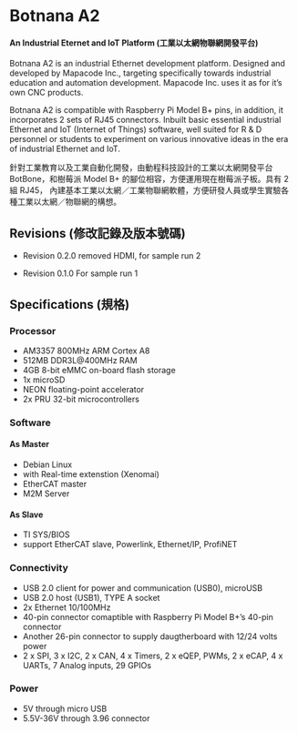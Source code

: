 # Botnana A2

#### An Industrial Eternet and IoT Platform (工業以太網物聯網開發平台)

Botnana A2 is an industrial Ethernet development platform. Designed and developed by Mapacode Inc., targeting specifically towards industrial education and automation development. Mapacode Inc. uses it as for it’s own CNC products.

Botnana A2 is compatible with Raspberry Pi Model B+ pins, in addition, it incorporates 2 sets of RJ45 connectors. Inbuilt basic essential industrial Ethernet and IoT (Internet of Things) software, well suited for R & D personnel or students to experiment on various innovative ideas in the era of industrial Ethernet and IoT.

針對工業教育以及工業自動化開發，由動程科技設計的工業以太網開發平台 BotBone，和樹莓派 Model B+ 的腳位相容，方便運用現在樹莓派子板。具有 2 組 RJ45， 內建基本工業以太網／工業物聯網軟體，方便研發人員或學生實驗各種工業以太網／物聯網的構想。

## Revisions (修改記錄及版本號碼)
* Revision 0.2.0
removed HDMI, for sample run 2

* Revision 0.1.0
    For sample run 1

## Specifications (規格)
### Processor
* AM3357 800MHz ARM Cortex A8
* 512MB DDR3L@400MHz RAM
* 4GB 8-bit eMMC on-board flash storage
* 1x microSD
* NEON floating-point accelerator
* 2x PRU 32-bit microcontrollers

### Software

#### As Master
* Debian Linux
* with Real-time extenstion (Xenomai)
* EtherCAT master
* M2M Server

#### As Slave
* TI SYS/BIOS
* support EtherCAT slave, Powerlink, Ethernet/IP, ProfiNET

### Connectivity
* USB 2.0 client for power and communication (USB0), microUSB
* USB 2.0 host (USB1), TYPE A socket
* 2x Ethernet 10/100MHz
* 40-pin connector comaptible with Raspberry Pi Model B+’s 40-pin connector
* Another 26-pin connector to supply daugtherboard with 12/24 volts power
* 2 x SPI, 3 x I2C, 2 x CAN, 4 x Timers, 2 x eQEP, PWMs, 2 x eCAP, 4 x UARTs, 7 Analog inputs, 29 GPIOs

### Power
* 5V through micro USB
* 5.5V-36V through 3.96 connector
